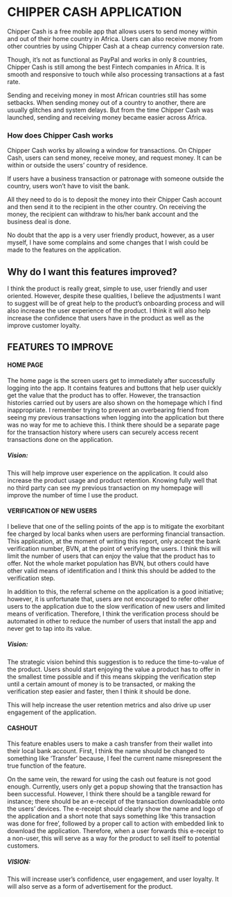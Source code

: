 # CHIPPER CASH APPLICATION

Chipper Cash is a free mobile app that allows users to send money within and out of their home country in Africa. Users can also receive money from other countries by using Chipper Cash at a cheap currency conversion rate.

Though, it’s not as functional as PayPal and works in only 8 countries, Chipper Cash is still among the best Fintech companies in Africa. It is smooth and responsive to touch while also processing transactions at a fast rate.

Sending and receiving money in most African countries still has some setbacks. When sending money out of a country to another, there are usually glitches and system delays. But from the time Chipper Cash was launched, sending and receiving money became easier across Africa.

### How does Chipper Cash works

Chipper Cash works by allowing a window for transactions. On Chipper Cash, users can send money, receive money, and request money. It can be within or outside the users’ country of residence.

If users have a business transaction or patronage with someone outside the country, users won’t have to visit the bank.

All they need to do is to deposit the money into their Chipper Cash account and then send it to the recipient in the other country. On receiving the money, the recipient can withdraw to his/her bank account and the business deal is done.

No doubt that the app is a very user friendly product, however, as a user myself, I have some complains and some changes that I wish could be made to the features on the application. 

## Why do I want this features improved?

I think the product is really great, simple to use, user friendly and user oriented. However, despite these qualities, I believe the adjustments I want to suggest will be of great help to the product’s onboarding process and will also increase the user experience of the product. I think it will also help increase the confidence that users have in the product as well as the improve customer loyalty.

## FEATURES TO IMPROVE

#### HOME PAGE

The home page is the screen users get to immediately after successfully logging into the app. It contains features and buttons that help user quickly get the value that the product has to offer. However, the transaction histories carried out by users are also shown on the homepage which I find inappropriate. I remember trying to prevent an overbearing friend from seeing my previous transactions when logging into the application but there was no way for me to achieve this. I think there should be a separate page for the transaction history where users can securely access recent transactions done on the application.

##### Vision: 

This will help improve user experience on the application. It could also increase the product usage and product retention. Knowing fully well that no third party can see my previous transaction on my homepage will improve the number of time I use the product.

#### VERIFICATION OF NEW USERS

I believe that one of the selling points of the app is to mitigate the exorbitant fee charged by local banks when users are performing financial transaction. This application, at the moment of writing this report, only accept the bank verification number, BVN, at the point of verifying the users. I think this will limit the number of users that can enjoy the value that the product has to offer. Not the whole market population has BVN, but others could have other valid means of identification and I think this should be added to the verification step.

In addition to this, the referral scheme on the application is a good initiative; however, it is unfortunate that, users are not encouraged to refer other users to the application due to the slow verification of new users and limited means of verification.
Therefore, I think the verification process should be automated in other to reduce the number of users that install the app and never get to tap into its value.

##### Vision: 

The strategic vision behind this suggestion is to reduce the time-to-value of the product. Users should start enjoying the value a product has to offer in the smallest time possible and if this means skipping the verification step until a certain amount of money is to be transacted, or making the verification step easier and faster, then I think it should be done.

This will help increase the user retention metrics and also drive up user engagement of the application.

#### CASHOUT

This feature enables users to make a cash transfer from their wallet into their local bank account. First, I think the name should be changed to something like ‘Transfer’ because, I feel the current name misrepresent the true function of the feature.

On the same vein, the reward for using the cash out feature is not good enough. Currently, users only get a popup showing that the transaction has been successful. However, I think there should be a tangible reward for instance; there should be an e-receipt of the transaction downloadable onto the users’ devices. The e-receipt should clearly show the name and logo of the application and a short note that says something like ‘this transaction was done for free’, followed by a proper call to action with embedded link to download the application. Therefore, when a user forwards this e-receipt to a non-user, this will serve as a way for the product to sell itself to potential customers.

##### VISION: 

This will increase user’s confidence, user engagement, and user loyalty. It will also serve as a form of advertisement for the product.
